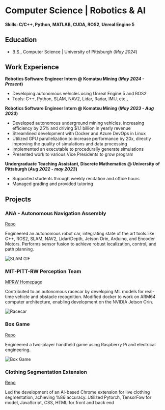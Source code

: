 # Computer Science | Robotics & AI
#### Skills: C/C++, Python, MATLAB, CUDA, ROS2, Unreal Engine 5

## Education		        		
- B.S., Computer Science | University of Pittsburgh (_May 2024_)

## Work Experience
**Robotics Software Engineer Intern @ Komatsu Mining (_May 2024 - Present_)**
- Developing autonomous vehicles using Unreal Engine 5 and ROS2
- Tools: C++, Python, SLAM, NAV2, Lidar, Radar, IMU, etc.,

**Robotics Software Engineer Intern @ Komatsu Mining (_May 2023 - Aug 2023_)**
- Developed autonomous underground mining vehicles, increasing efficiency by 25% and driving $1.1 billion in yearly revenue
- Streamlined development with Docker and Azure DevOps in Linux
- Utilized GPU parallelization to increase performance by 20x, directly improving the quality of simulations and data processing
- Implemented an executable to procedurally generate simulations
- Presented work to various Vice Presidents to grow program

**Undergraduate Teaching Assistant, Discrete Mathematics @ University of Pittsburgh (_Aug 2022 - may 2023_)**
- Supported students through weekly recitation and office hours
- Managed grading and provided tutoring

## Projects
### ANA - Autonomous Navigation Assembly
[Repo](https://github.com/Razzi86/ana_bot)

Engineered an autonomous robot car, integrating state of the art tools like C++, ROS2, SLAM, NAV2, Lidar/Depth, Jetson Orin, Arduino, and Encoder Motors. Performs sensor fusion to achieve robust localization, control, and path planning.

![SLAM GIF](https://github.com/Razzi86/Razzi86.github.io/blob/main/assets/img/slam.gif?raw=true)

### MIT-PITT-RW Perception Team
[MPRW Homepage](https://driverless.mit.edu/mitpittrw)

Contributed to an autonomous racecar by developing ML models for real-time vehicle and obstacle recognition. Modified docker to work on ARM64 computer architecture, enabling development on the NVIDIA Jetson Orin.

![Racecar](https://www.raspitt.org/images/mprw/ourcar2%20-%20Copy.jpg)


### Box Game
[Repo](https://github.com/Razzi86/Box_Game)

Engineered a two-player handheld game using Raspberry Pi and electrical engineering.

![Box Game](https://imgur.com/a/PeGk6az)


### Clothing Segmentation Extension
[Repo]({https://github.com/DW-Han/fashion-segmentation-repo)

Led the development of an AI-based Chrome extension for live clothing segmentation, achieving %86 accuracy. Utilized Pytorch, TensorFow for model, JavaScript, CSS, HTML for front and back end

